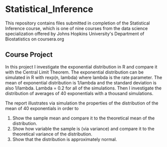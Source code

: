 # Statistical_Inference
This repository contains files submitted in completion of the Statistical Inference course, which is one of nine courses from the data science specialization offered by Johns Hopkins University's Department of Biostatistics on coursera.org

## Course Project
In this project I investigate the exponential distribution in R and compare it with the Central Limit Theorem. The exponential distribution can be simulated in R with rexp(n, lambda) where lambda is the rate parameter. The mean of exponential distribution is 1/lambda and the standard deviation is also 1/lambda. Lambda = 0.2 for all of the simulations. Then I investigate the distribution of averages of 40 exponentials with a thousand simulations.

The report illustrates via simulation the properties of the distribution of the mean of 40 exponentials in order to
1. Show the sample mean and compare it to the theoretical mean of the distribution.
2. Show how variable the sample is (via variance) and compare it to the theoretical variance of the distribution.
3. Show that the distribution is approximately normal.

